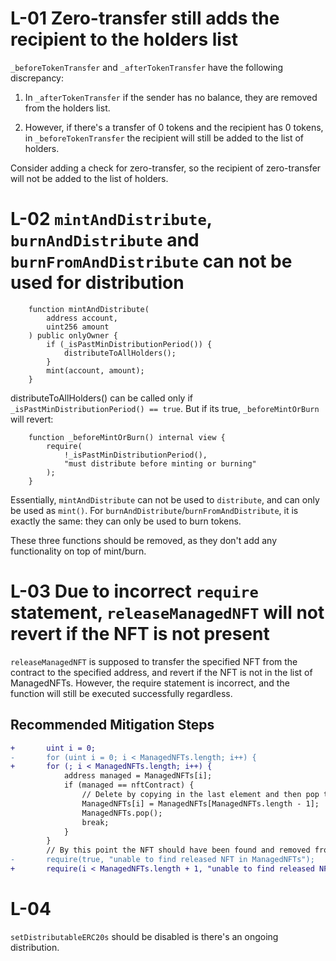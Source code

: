 # L-01 Zero-transfer still adds the recipient to the holders list

`_beforeTokenTransfer` and `_afterTokenTransfer` have the following discrepancy:

1. In `_afterTokenTransfer` if the sender has no balance, they are removed from the holders list.

2. However, if there's a transfer of 0 tokens and the recipient has 0 tokens, in `_beforeTokenTransfer` the recipient will still be added to the list of holders.

Consider adding a check for zero-transfer, so the recipient of zero-transfer will not be added to the list of holders.

# L-02 `mintAndDistribute`, `burnAndDistribute` and `burnFromAndDistribute` can not be used for distribution

```solidity
    function mintAndDistribute(
        address account,
        uint256 amount
    ) public onlyOwner {
        if (_isPastMinDistributionPeriod()) {
            distributeToAllHolders();
        }
        mint(account, amount);
    }
```
distributeToAllHolders() can be called only if `_isPastMinDistributionPeriod() == true`. But if its true, `_beforeMintOrBurn` will revert:
```solidity
    function _beforeMintOrBurn() internal view {
        require(
            !_isPastMinDistributionPeriod(),
            "must distribute before minting or burning"
        );
    }
```

Essentially, `mintAndDistribute` can not be used to `distribute`, and can only be used as `mint()`. For `burnAndDistribute`/`burnFromAndDistribute`, it is exactly the same: they can only be used to burn tokens. 

These three functions should be removed, as they don't add any functionality on top of mint/burn.

# L-03 Due to incorrect `require` statement, `releaseManagedNFT` will not revert if the NFT is not present 

`releaseManagedNFT` is supposed to transfer the specified NFT from the contract to the specified address, and revert if the NFT is not in the list of ManagedNFTs. However, the require statement is incorrect, and the function will still be executed successfully regardless.

## Recommended Mitigation Steps
```diff
+       uint i = 0;
-       for (uint i = 0; i < ManagedNFTs.length; i++) {
+       for (; i < ManagedNFTs.length; i++) {
            address managed = ManagedNFTs[i];
            if (managed == nftContract) {
                // Delete by copying in the last element and then pop the end
                ManagedNFTs[i] = ManagedNFTs[ManagedNFTs.length - 1];
                ManagedNFTs.pop();
                break;
            }
        }
        // By this point the NFT should have been found and removed from ManagedNFTs
-       require(true, "unable to find released NFT in ManagedNFTs");
+       require(i < ManagedNFTs.length + 1, "unable to find released NFT in ManagedNFTs");
```

# L-04 
`setDistributableERC20s` should be disabled is there's an ongoing distribution.

